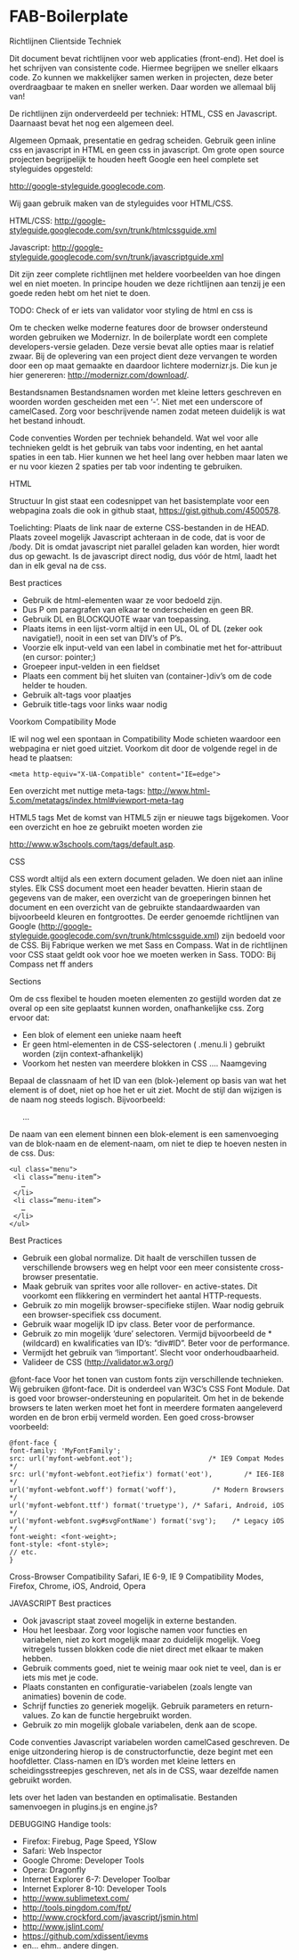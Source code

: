 FAB-Boilerplate
===============

Richtlijnen Clientside Techniek

Dit document bevat richtlijnen voor web applicaties (front-end).
Het doel is het schrijven van consistente code. Hiermee begrijpen we sneller elkaars code. Zo kunnen we makkelijker samen werken in projecten, deze beter overdraagbaar te maken en sneller werken. Daar worden we allemaal blij van!

De richtlijnen zijn onderverdeeld per techniek: HTML, CSS en Javascript. Daarnaast bevat het nog een algemeen deel.

Algemeen
Opmaak, presentatie en gedrag scheiden. 
Gebruik geen inline css en javascript in HTML en geen css in javascript.
Om grote open source projecten begrijpelijk te houden heeft Google een heel complete set styleguides opgesteld: 

http://google-styleguide.googlecode.com. 

Wij gaan gebruik maken van de styleguides voor HTML/CSS.

HTML/CSS: http://google-styleguide.googlecode.com/svn/trunk/htmlcssguide.xml

Javascript: http://google-styleguide.googlecode.com/svn/trunk/javascriptguide.xml

Dit zijn zeer complete richtlijnen met heldere voorbeelden van hoe dingen wel en niet moeten.
In principe houden we deze richtlijnen aan tenzij je een goede reden hebt om het niet te doen.

TODO: Check of er iets van validator voor styling de html en css is

Om te checken welke moderne features door de browser ondersteund worden gebruiken we Modernizr. In de boilerplate wordt een complete developers-versie geladen. Deze versie bevat alle opties maar is relatief zwaar. Bij de oplevering van een project dient deze vervangen te worden door een op maat gemaakte en daardoor lichtere modernizr.js. 
Die kun je hier genereren: http://modernizr.com/download/.

Bestandsnamen
Bestandsnamen worden met kleine letters geschreven en woorden worden gescheiden met een ‘-’. Niet met een underscore of camelCased. Zorg voor beschrijvende namen zodat meteen duidelijk is wat het bestand inhoudt.


Code conventies
Worden per techniek behandeld. Wat wel voor alle technieken geldt is het gebruik van tabs voor indenting, en het aantal spaties in een tab. Hier kunnen we het heel lang over hebben maar laten we er nu voor kiezen 2 spaties per tab voor indenting te gebruiken.


HTML

Structuur
In gist staat een codesnippet van het basistemplate voor een webpagina zoals die ook in github staat, https://gist.github.com/4500578.

Toelichting:
Plaats de link naar de externe CSS-bestanden in  de HEAD.
Plaats zoveel mogelijk Javascript  achteraan in de code, dat is voor de /body. Dit is omdat javascript niet parallel geladen kan worden, hier wordt dus op gewacht.
Is de javascript direct nodig, dus vóór de html, laadt het dan in elk geval na de css.



Best practices
* Gebruik de html-elementen waar ze voor bedoeld zijn. 
* Dus P om paragrafen van elkaar te onderscheiden en geen BR.
* Gebruik DL en BLOCKQUOTE waar van toepassing.
* Plaats items in een lijst-vorm altijd in een UL, OL of DL (zeker ook navigatie!), nooit in een set van DIV’s of P’s.
* Voorzie elk input-veld van een label in combinatie met het for-attribuut (en cursor: pointer;)
* Groepeer input-velden in een fieldset
* Plaats een comment bij het sluiten van (container-)div’s om de code helder te houden.
* Gebruik alt-tags voor plaatjes
* Gebruik title-tags voor links waar nodig



Voorkom Compatibility Mode

IE wil nog wel een spontaan in Compatibility Mode schieten waardoor een webpagina er niet goed uitziet. Voorkom dit door de volgende regel in de head te plaatsen:

    <meta http-equiv="X-UA-Compatible" content="IE=edge">    

Een overzicht met nuttige meta-tags:
http://www.html-5.com/metatags/index.html#viewport-meta-tag


HTML5 tags
Met de komst van HTML5 zijn er nieuwe tags bijgekomen. Voor een overzicht en hoe ze gebruikt moeten worden zie 

http://www.w3schools.com/tags/default.asp.




CSS

CSS wordt altijd als een extern document geladen. We doen niet aan inline styles. 
Elk CSS document moet een header bevatten. Hierin staan de gegevens van de maker, een overzicht van de groeperingen binnen het document en een overzicht van de gebruikte standaardwaarden van bijvoorbeeld kleuren en fontgroottes.
De eerder genoemde richtlijnen van Google (http://google-styleguide.googlecode.com/svn/trunk/htmlcssguide.xml) zijn bedoeld voor de CSS. 
Bij Fabrique werken we met Sass en Compass. Wat in de richtlijnen voor CSS staat geldt ook voor hoe we moeten werken in Sass.
TODO: Bij Compass net ff anders

Sections


Om de css flexibel te houden moeten elementen zo gestijld worden dat ze overal op een site geplaatst kunnen worden, onafhankelijke css.
Zorg ervoor dat:
* Een blok of element een unieke naam heeft
* Er geen html-elementen in de CSS-selectoren ( .menu.li ) gebruikt worden (zijn context-afhankelijk)
* Voorkom het nesten van meerdere blokken in CSS
….
Naamgeving

Bepaal de classnaam of het ID van een (blok-)element op basis van wat het element is of doet, niet op hoe het er uit ziet. Mocht de stijl dan wijzigen is de naam nog steeds logisch.
Bijvoorbeeld:
    <ul class="menu">
     …
    </ul>

De naam van een element binnen een blok-element is een samenvoeging van de blok-naam en de element-naam, om niet te diep te hoeven nesten in de css.
Dus:
        
    <ul class="menu">
     <li class=”menu-item”>
       …
     </li>
     <li class=”menu-item”>
       …
     </li>
    </ul>



Best Practices


* Gebruik een global normalize. Dit haalt de verschillen tussen de verschillende browsers weg en helpt voor een meer consistente cross-browser presentatie.
* Maak gebruik van sprites voor alle rollover- en active-states. Dit voorkomt een flikkering en vermindert het aantal HTTP-requests.
* Gebruik zo min mogelijk browser-specifieke stijlen. Waar nodig gebruik een browser-specifiek css document.
* Gebruik waar mogelijk ID ipv class. Beter voor de performance.
* Gebruik zo min mogelijk ‘dure’ selectoren. Vermijd bijvoorbeeld de * (wildcard) en kwalificaties van ID’s: “div#ID”. Beter voor de performance.
* Vermijdt het gebruik van ‘!important’. Slecht voor onderhoudbaarheid.
* Valideer de CSS (http://validator.w3.org/)



@font-face
Voor het tonen van custom fonts zijn verschillende technieken. Wij gebruiken @font-face. Dit is onderdeel van W3C’s CSS Font Module. Dat is goed voor browser-ondersteuning en populariteit. Om het in de bekende browsers te laten werken moet het font in meerdere formaten aangeleverd worden en de bron erbij vermeld worden.
Een goed cross-browser voorbeeld:

    @font-face {
    font-family: 'MyFontFamily';
    src: url('myfont-webfont.eot');                   /* IE9 Compat Modes */
    src: url('myfont-webfont.eot?iefix') format('eot'),        /* IE6-IE8 */
    url('myfont-webfont.woff') format('woff'),         /* Modern Browsers */
    url('myfont-webfont.ttf') format('truetype'), /* Safari, Android, iOS */
    url('myfont-webfont.svg#svgFontName') format('svg');    /* Legacy iOS */
    font-weight: <font-weight>;
    font-style: <font-style>;
    // etc.
    }
Cross-Browser Compatibility
Safari, IE 6-9, IE 9 Compatibility Modes, Firefox, Chrome, iOS, Android, Opera






JAVASCRIPT
Best practices

* Ook javascript staat zoveel mogelijk in externe bestanden.
* Hou het leesbaar. Zorg voor logische namen voor functies en variabelen, niet zo kort mogelijk maar zo duidelijk mogelijk. Voeg witregels tussen blokken code die niet direct met elkaar te maken hebben.
* Gebruik comments goed, niet te weinig maar ook niet te veel, dan is er iets mis met je code.
* Plaats constanten en configuratie-variabelen (zoals lengte van animaties) bovenin de code.
* Schrijf functies zo generiek mogelijk. Gebruik parameters en return-values. Zo kan de functie hergebruikt worden.
* Gebruik zo min mogelijk globale variabelen, denk aan de scope.


Code conventies
Javascript variabelen worden camelCased geschreven. De enige uitzondering hierop is de constructorfunctie, deze begint met een hoofdletter.
Class-namen en ID’s worden met kleine letters en scheidingsstreepjes geschreven, net als in de CSS, waar dezelfde namen gebruikt worden.

Iets over het laden van bestanden en optimalisatie. Bestanden samenvoegen in plugins.js en engine.js?


DEBUGGING
Handige tools:
* Firefox: Firebug, Page Speed, YSlow
* Safari: Web Inspector
* Google Chrome: Developer Tools
* Opera: Dragonfly
* Internet Explorer 6-7: Developer Toolbar
* Internet Explorer 8-10: Developer Tools
* http://www.sublimetext.com/
* http://tools.pingdom.com/fpt/
* http://www.crockford.com/javascript/jsmin.html
* http://www.jslint.com/
* https://github.com/xdissent/ievms
* en... ehm.. andere dingen.
